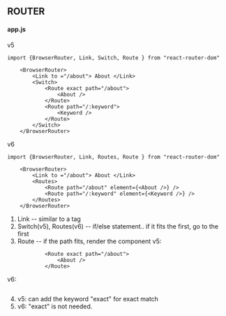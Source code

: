 ## ROUTER
#### app.js
v5

```
import {BrowserRouter, Link, Switch, Route } from "react-router-dom"

	<BrowserRouter>
		<Link to ="/about"> About </Link>  
		<Switch>  
			<Route exact path="/about">  
				<About />  
			</Route> 
			<Route path="/:keyword">  
				<Keyword />  
			</Route> 
		</Switch>
	</BrowserRouter>
```

v6

```
import {BrowserRouter, Link, Routes, Route } from "react-router-dom"

	<BrowserRouter>
		<Link to ="/about"> About </Link>  
		<Routes>  
            <Route path="/about" element={<About />} />
            <Route path="/:keyword" element={<Keyword />} />
		</Routes>
	</BrowserRouter>
```


1. Link -- similar to a tag 
2. Switch(v5), Routes(v6) -- if/else statement.. if it fits the first, go to the first
3. Route -- if the path fits, render the component
v5:
```
			<Route exact path="/about">  
				<About />  
			</Route>
```

v6:
```   <Route path="/about" element={<About />} />
```

4. v5: can add the keyword "exact" for exact match
5. v6: "exact" is not needed. 